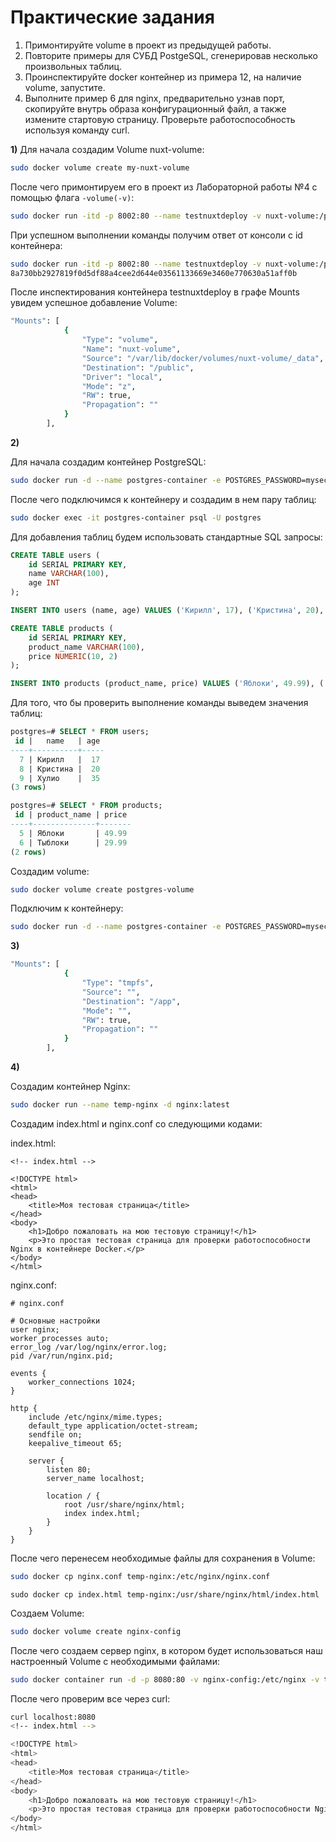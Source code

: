 # Практические задания

1. Примонтируйте volume в проект из предыдущей работы.
2. Повторите примеры для СУБД PostgeSQL, сгенерировав несколько произвольных таблиц.
3. Проинспектируйте docker контейнер из примера 12, на наличие volume, запустите.
4. Выполните пример 6 для nginx, предварительно узнав порт, скопируйте внутрь образа конфигурационный файл, а также измените стартовую страницу. Проверьте работоспособность используя команду curl.

**1)**
Для начала создадим Volume nuxt-volume:

```sh
sudo docker volume create my-nuxt-volume
```

После чего примонтируем его в проект из Лабораторной работы №4 с помощью флага `-volume(-v)`:

```sh
sudo docker run -itd -p 8002:80 --name testnuxtdeploy -v nuxt-volume:/public testnuxtdeploy
```

При успешном выполнении команды получим ответ от консоли с id контейнера:

```sh
sudo docker run -itd -p 8002:80 --name testnuxtdeploy -v nuxt-volume:/public testnuxtdeploy
8a730bb2927819f0d5df88a4cee2d644e03561133669e3460e770630a51aff0b
```

После инспектирования контейнера testnuxtdeploy в графе Mounts увидем успешное добавление Volume:

```sh
"Mounts": [
            {
                "Type": "volume",
                "Name": "nuxt-volume",
                "Source": "/var/lib/docker/volumes/nuxt-volume/_data",
                "Destination": "/public",
                "Driver": "local",
                "Mode": "z",
                "RW": true,
                "Propagation": ""
            }
        ],

```

**2)**

Для начала создадим контейнер PostgreSQL:

```sh
sudo docker run -d --name postgres-container -e POSTGRES_PASSWORD=mysecretpassword -p 5432:5432 postgres:latest
```

После чего подключимся к контейнеру и создадим в нем пару таблиц:

```sh
sudo docker exec -it postgres-container psql -U postgres
```

Для добавления таблиц будем использовать стандартные SQL запросы:

```sql
CREATE TABLE users (
    id SERIAL PRIMARY KEY,
    name VARCHAR(100),
    age INT
);

INSERT INTO users (name, age) VALUES ('Кирилл', 17), ('Кристина', 20), ('Хулио', 35);

CREATE TABLE products (
    id SERIAL PRIMARY KEY,
    product_name VARCHAR(100),
    price NUMERIC(10, 2)
);

INSERT INTO products (product_name, price) VALUES ('Яблоки', 49.99), ('Тыблоки', 29.99);
```

Для того, что бы проверить выполнение команды выведем значения таблиц:

``` sql
postgres=# SELECT * FROM users;
 id |   name   | age 
----+----------+-----
  7 | Кирилл   |  17
  8 | Кристина |  20
  9 | Хулио    |  35
(3 rows)

postgres=# SELECT * FROM products;
 id | product_name | price 
----+--------------+-------
  5 | Яблоки       | 49.99
  6 | Тыблоки      | 29.99
(2 rows)
```

Создадим volume:

```sh
sudo docker volume create postgres-volume
```

Подключим к контейнеру:

```sh
sudo docker run -d --name postgres-container -e POSTGRES_PASSWORD=mysecretpassword -p 5432:5432 -v postgres-volume:/var/lib/postgresql/data postgres:latest
```

**3)**

```sh
"Mounts": [
            {
                "Type": "tmpfs",
                "Source": "",
                "Destination": "/app",
                "Mode": "",
                "RW": true,
                "Propagation": ""
            }
        ],
```

**4)**

Создадим контейнер Nginx:

```sh
sudo docker run --name temp-nginx -d nginx:latest
```

Создадим index.html и nginx.conf со следующими кодами:

index.html:
```
<!-- index.html -->

<!DOCTYPE html>
<html>
<head>
    <title>Моя тестовая страница</title>
</head>
<body>
    <h1>Добро пожаловать на мою тестовую страницу!</h1>
    <p>Это простая тестовая страница для проверки работоспособности Nginx в контейнере Docker.</p>
</body>
</html>
```

nginx.conf:
```
# nginx.conf

# Основные настройки
user nginx;
worker_processes auto;
error_log /var/log/nginx/error.log;
pid /var/run/nginx.pid;

events {
    worker_connections 1024;
}

http {
    include /etc/nginx/mime.types;
    default_type application/octet-stream;
    sendfile on;
    keepalive_timeout 65;

    server {
        listen 80;
        server_name localhost;

        location / {
            root /usr/share/nginx/html;
            index index.html;
        }
    }
}
```

После чего перенесем необходимые файлы для сохранения в Volume:

```sh
sudo docker cp nginx.conf temp-nginx:/etc/nginx/nginx.conf
```

```
sudo docker cp index.html temp-nginx:/usr/share/nginx/html/index.html
```

Создаем Volume:

```sh
sudo docker volume create nginx-config
```

После чего создаем сервер nginx, в котором будет использоваться наш настроенный Volume с необходимыми файлами:

```sh
sudo docker container run -d -p 8080:80 -v nginx-config:/etc/nginx -v temp-nginx:/usr/share/nginx/html --name my-nginx nginx:latest
```

После чего проверим все через curl:

```sh
curl localhost:8080
<!-- index.html -->

<!DOCTYPE html>
<html>
<head>
    <title>Моя тестовая страница</title>
</head>
<body>
    <h1>Добро пожаловать на мою тестовую страницу!</h1>
    <p>Это простая тестовая страница для проверки работоспособности Nginx в контейнере Docker.</p>
</body>
</html>
```
